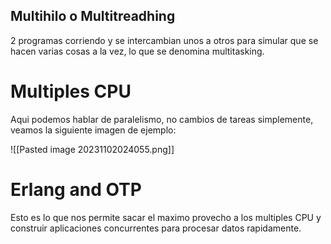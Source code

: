 ## Multihilo o Multitreadhing

2 programas corriendo y se intercambian unos a otros para simular que se hacen varias cosas a la vez, lo que se denomina multitasking.

# Multiples CPU

Aqui podemos hablar de paralelismo, no cambios de tareas simplemente, veamos la siguiente imagen de ejemplo:

![[Pasted image 20231102024055.png]]

# Erlang and OTP

Esto es lo que nos permite sacar el maximo provecho a los multiples CPU y construir aplicaciones concurrentes para procesar datos rapidamente.


